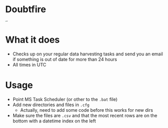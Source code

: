 # Doubtfire

<img src="https://m.media-amazon.com/images/M/MV5BMTExNzU0MTM0OTBeQTJeQWpwZ15BbWU4MDUyOTQwODEx._V1_.jpg" alt="RIP" style="zoom: 20%;" />

# What it does
 - Checks up on your regular data harvesting tasks and send you an email if something is out of date for more than 24 hours
 - All times in UTC


# Usage
- Point MS Task Scheduler (or other to the `.bat` file)
- Add new directories and files in `.cfg`
  - Actually, need to add some code before this works for new dirs
- Make sure the files are `.csv` and that the most recent rows are on the bottom with a datetime index on the left

